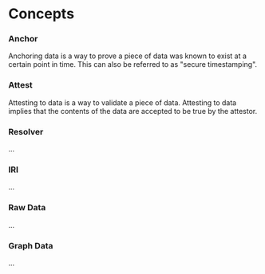 # Concepts

### Anchor

Anchoring data is a way to prove a piece of data was known to exist at a certain point in time. This can also be referred to as "secure timestamping".

### Attest

Attesting to data is a way to validate a piece of data. Attesting to data implies that the contents of the data are accepted to be true by the attestor.

### Resolver

...

### IRI

...

### Raw Data

...

### Graph Data

...
